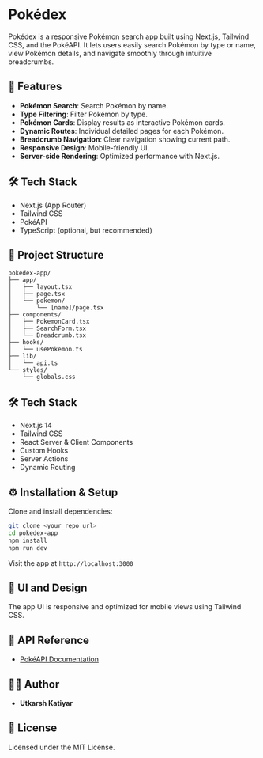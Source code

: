 # Pokédex

Pokédex is a responsive Pokémon search app built using Next.js, Tailwind CSS, and the PokéAPI. It lets users easily search Pokémon by type or name, view Pokémon details, and navigate smoothly through intuitive breadcrumbs.

## 🚀 Features

- **Pokémon Search**: Search Pokémon by name.
- **Type Filtering**: Filter Pokémon by type.
- **Pokémon Cards**: Display results as interactive Pokémon cards.
- **Dynamic Routes**: Individual detailed pages for each Pokémon.
- **Breadcrumb Navigation**: Clear navigation showing current path.
- **Responsive Design**: Mobile-friendly UI.
- **Server-side Rendering**: Optimized performance with Next.js.

## 🛠️ Tech Stack

- Next.js (App Router)
- Tailwind CSS
- PokéAPI
- TypeScript (optional, but recommended)

## 📂 Project Structure
```
pokedex-app/
├── app/
│   ├── layout.tsx
│   ├── page.tsx
│   └── pokemon/
│       └── [name]/page.tsx
├── components/
│   ├── PokemonCard.tsx
│   ├── SearchForm.tsx
│   └── Breadcrumb.tsx
├── hooks/
│   └── usePokemon.ts
├── lib/
│   └── api.ts
└── styles/
    └── globals.css
```

## 🛠️ Tech Stack

- Next.js 14
- Tailwind CSS
- React Server & Client Components
- Custom Hooks
- Server Actions
- Dynamic Routing

## ⚙️ Installation & Setup

Clone and install dependencies:

```bash
git clone <your_repo_url>
cd pokedex-app
npm install
npm run dev
```

Visit the app at `http://localhost:3000`

## 🎨 UI and Design

The app UI is responsive and optimized for mobile views using Tailwind CSS.

## 📌 API Reference

- [PokéAPI Documentation](https://pokeapi.co/docs/v2)

## 🧑‍💻 Author

- **Utkarsh Katiyar**

## 📄 License

Licensed under the MIT License.
